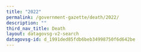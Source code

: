 ```yaml
---
title: "2022"
permalink: /government-gazette/death/2022/
description: ""
third_nav_title: Death
layout: datagovsg-v2-search
datagovsg-id: d_1991ded85fdb6beb34998750f6d642be
---
```

